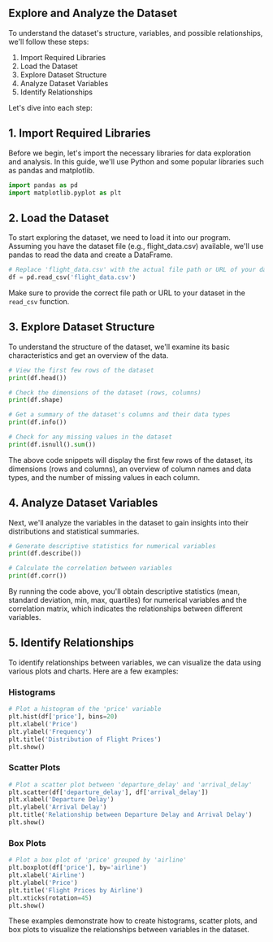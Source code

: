 
## Explore and Analyze the Dataset

To understand the dataset's structure, variables, and possible relationships, we'll follow these steps:

1. Import Required Libraries
2. Load the Dataset
3. Explore Dataset Structure
4. Analyze Dataset Variables
5. Identify Relationships

Let's dive into each step:

## 1. Import Required Libraries

Before we begin, let's import the necessary libraries for data exploration and analysis. In this guide, we'll use Python and some popular libraries such as pandas and matplotlib.

```python
import pandas as pd
import matplotlib.pyplot as plt
```

## 2. Load the Dataset

To start exploring the dataset, we need to load it into our program. Assuming you have the dataset file (e.g., flight_data.csv) available, we'll use pandas to read the data and create a DataFrame.

```python
# Replace 'flight_data.csv' with the actual file path or URL of your dataset
df = pd.read_csv('flight_data.csv')
```

Make sure to provide the correct file path or URL to your dataset in the `read_csv` function.

## 3. Explore Dataset Structure

To understand the structure of the dataset, we'll examine its basic characteristics and get an overview of the data.

```python
# View the first few rows of the dataset
print(df.head())

# Check the dimensions of the dataset (rows, columns)
print(df.shape)

# Get a summary of the dataset's columns and their data types
print(df.info())

# Check for any missing values in the dataset
print(df.isnull().sum())
```

The above code snippets will display the first few rows of the dataset, its dimensions (rows and columns), an overview of column names and data types, and the number of missing values in each column.

## 4. Analyze Dataset Variables

Next, we'll analyze the variables in the dataset to gain insights into their distributions and statistical summaries.

```python
# Generate descriptive statistics for numerical variables
print(df.describe())

# Calculate the correlation between variables
print(df.corr())
```

By running the code above, you'll obtain descriptive statistics (mean, standard deviation, min, max, quartiles) for numerical variables and the correlation matrix, which indicates the relationships between different variables.

## 5. Identify Relationships

To identify relationships between variables, we can visualize the data using various plots and charts. Here are a few examples:

### Histograms

```python
# Plot a histogram of the 'price' variable
plt.hist(df['price'], bins=20)
plt.xlabel('Price')
plt.ylabel('Frequency')
plt.title('Distribution of Flight Prices')
plt.show()
```

### Scatter Plots

```python
# Plot a scatter plot between 'departure_delay' and 'arrival_delay'
plt.scatter(df['departure_delay'], df['arrival_delay'])
plt.xlabel('Departure Delay')
plt.ylabel('Arrival Delay')
plt.title('Relationship between Departure Delay and Arrival Delay')
plt.show()
```

### Box Plots

```python
# Plot a box plot of 'price' grouped by 'airline'
plt.boxplot(df['price'], by='airline')
plt.xlabel('Airline')
plt.ylabel('Price')
plt.title('Flight Prices by Airline')
plt.xticks(rotation=45)
plt.show()
```

These examples demonstrate how to create histograms, scatter plots, and box plots to visualize the relationships between variables in the dataset.


